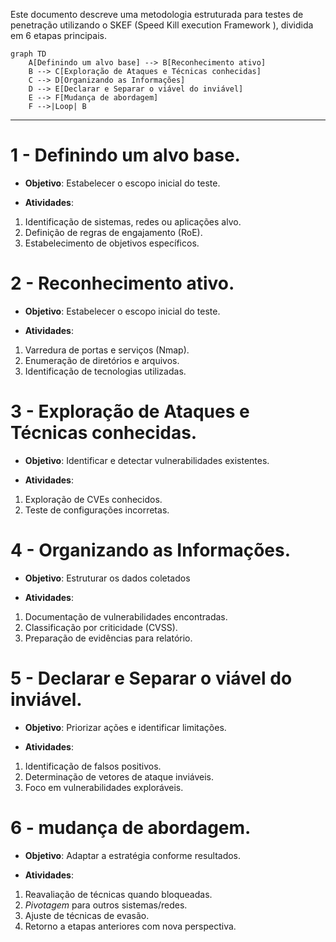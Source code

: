 
Este documento descreve uma metodologia estruturada para testes de penetração utilizando o SKEF (Speed Kill execution Framework ), dividida em 6 etapas principais.

```mermaid
graph TD
    A[Definindo um alvo base] --> B[Reconhecimento ativo]
    B --> C[Exploração de Ataques e Técnicas conhecidas]
    C --> D[Organizando as Informações]
    D --> E[Declarar e Separar o viável do inviável]
    E --> F[Mudança de abordagem]
    F -->|Loop| B
```

---
# 1 - Definindo um alvo base.

- **Objetivo**: Estabelecer o escopo inicial do teste.

- **Atividades**:

1. Identificação de sistemas, redes ou aplicações alvo.
2. Definição de regras de engajamento (RoE).
3. Estabelecimento de objetivos específicos.

# 2 - Reconhecimento ativo.

- **Objetivo**: Estabelecer o escopo inicial do teste.

- **Atividades**:

1. Varredura de portas e serviços (Nmap).
2. Enumeração de diretórios e arquivos.
3. Identificação de tecnologias utilizadas.

# 3 - Exploração de Ataques e Técnicas conhecidas.

- **Objetivo**: Identificar e detectar vulnerabilidades existentes.

- **Atividades**:

1. Exploração de CVEs conhecidos.
2. Teste de configurações incorretas.

# 4 - Organizando as Informações.

- **Objetivo**: Estruturar os dados coletados

- **Atividades**:

1. Documentação de vulnerabilidades encontradas.
2. Classificação por criticidade (CVSS).
3. Preparação de evidências para relatório.

# 5 - Declarar e Separar o viável do inviável.

- **Objetivo**: Priorizar ações e identificar limitações.

- **Atividades**:

1. Identificação de falsos positivos.
2. Determinação de vetores de ataque inviáveis.
3. Foco em vulnerabilidades exploráveis.

# 6 - mudança de abordagem.

- **Objetivo**: Adaptar a estratégia conforme resultados.

- **Atividades**:

1. Reavaliação de técnicas quando bloqueadas.
2. *Pivotagem* para outros sistemas/redes.
3. Ajuste de técnicas de evasão.
4. Retorno a etapas anteriores com nova perspectiva.